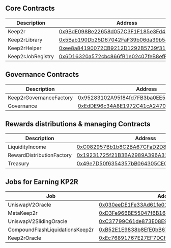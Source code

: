 ## Core Contracts
Description | Address
--- | ---
Keep2r | [0x9BdE098Be22658d057C3F1F185e3Fd4653E2fbD1](https://etherscan.io/address/0x9BdE098Be22658d057C3F1F185e3Fd4653E2fbD1)
Keep2rLibrary | [0x5Bab190Db25D67042FaF39b06da39b545efd9211](https://etherscan.io/address/0x5Bab190Db25D67042FaF39b06da39b545efd9211)
Keep2rHelper | [0xee8a84190072CB9212D1292B5739f311A1E45bE6](https://etherscan.io/address/0xee8a84190072CB9212D1292B5739f311A1E45bE6)
Keep2rJobRegistry | [0x6D16320a572cbc866fB1e02c07feB8efFEf95947](https://etherscan.io/address/0x6D16320a572cbc866fB1e02c07feB8efFEf95947)


## Governance Contracts
Description | Address
--- | ---
Keep2rGovernanceFactory | [0x95283102A95f84fd7FB3ba0EE5C5A8F16E82c025](https://etherscan.io/address/0x95283102A95f84fd7FB3ba0EE5C5A8F16E82c025)
Governance | [0xEdDE96c34A8E1972C41cA247053035e7E49687C4](https://etherscan.io/address/0xEdDE96c34A8E1972C41cA247053035e7E49687C4)


## Rewards distributions & managing Contracts
Description | Address
--- | ---
LiquidityIncome | [0xC082957Bb1b8C2BA67CFaD2D850f271A6261Bf30](https://etherscan.io/address/0xC082957Bb1b8C2BA67CFaD2D850f271A6261Bf30)
RewardDistributionFactory | [0x19231725f21B3BA2989A396A31F3B66502C7de66](https://etherscan.io/address/0x19231725f21B3BA2989A396A31F3B66502C7de66)
Treasury | [0x49e7D50f6354357bB064305CE0BDC1695373B665](https://etherscan.io/address/0x49e7D50f6354357bB064305CE0BDC1695373B665)


## Jobs for Earning KP2R
Job | Address
--- | ---
UniswapV2Oracle | [0x030eeDE1Fe33Ad61fe01b52438ED19aC8A674538](https://etherscan.io/address/0x030eeDE1Fe33Ad61fe01b52438ED19aC8A674538)
MetaKeep2r | [0xD3Fe966BE55047f6B163cF26C840FBeF7AA9E5cE](https://etherscan.io/address/0xD3Fe966BE55047f6B163cF26C840FBeF7AA9E5cE)
UniswapV2SlidingOracle | [0xC37799C61de873E08E9F8920A2C251AEE6953356](https://etherscan.io/address/0xC37799C61de873E08E9F8920A2C251AEE6953356)
CompoundFlashLiquidationsKeep2r | [0xB52E1E9838b8EfE0bB6725b234501B86ac81b74F](https://etherscan.io/address/0xB52E1E9838b8EfE0bB6725b234501B86ac81b74F)
Keep2rOracle | [0xEc76891767E27EF7DCf8CdFba660d4f95D7410B7](https://etherscan.io/address/0xEc76891767E27EF7DCf8CdFba660d4f95D7410B7)   
